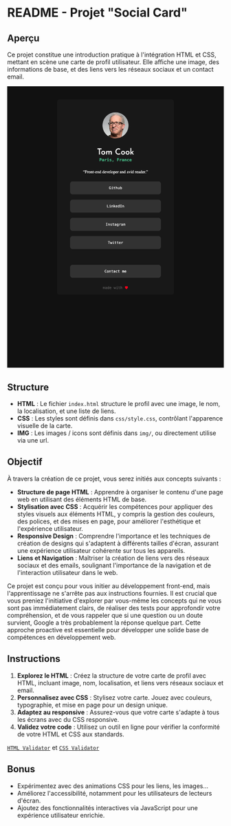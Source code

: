 # README - Projet "Social Card"

## Aperçu

Ce projet constitue une introduction pratique à l'intégration HTML et CSS, mettant en scène une carte de profil utilisateur. Elle affiche une image, des informations de base, et des liens vers les réseaux sociaux et un contact email.

![image](./preview_1.png)

## Structure

- **HTML** : Le fichier `index.html` structure le profil avec une image, le nom, la localisation, et une liste de liens.
- **CSS** : Les styles sont définis dans `css/style.css`, contrôlant l'apparence visuelle de la carte.
- **IMG** : Les images / icons sont définis dans `img/`, ou directement utilise via une url.

## Objectif

À travers la création de ce projet, vous serez initiés aux concepts suivants :

- **Structure de page HTML** : Apprendre à organiser le contenu d'une page web en utilisant des éléments HTML de base.
- **Stylisation avec CSS** : Acquérir les compétences pour appliquer des styles visuels aux éléments HTML, y compris la gestion des couleurs, des polices, et des mises en page, pour améliorer l'esthétique et l'expérience utilisateur.
- **Responsive Design** : Comprendre l'importance et les techniques de création de designs qui s'adaptent à différents tailles d'écran, assurant une expérience utilisateur cohérente sur tous les appareils.
- **Liens et Navigation** : Maîtriser la création de liens vers des réseaux sociaux et des emails, soulignant l'importance de la navigation et de l'interaction utilisateur dans le web.

Ce projet est conçu pour vous initier au développement front-end, mais l'apprentissage ne s'arrête pas aux instructions fournies. Il est crucial que vous preniez l'initiative d'explorer par vous-même les concepts qui ne vous sont pas immédiatement clairs, de réaliser des tests pour approfondir votre compréhension, et de vous rappeler que si une question ou un doute survient, Google a très probablement la réponse quelque part. Cette approche proactive est essentielle pour développer une solide base de compétences en développement web.

## Instructions

1. **Explorez le HTML** : Créez la structure de votre carte de profil avec HTML, incluant image, nom, localisation, et liens vers réseaux sociaux et email.
2. **Personnalisez avec CSS** : Stylisez votre carte. Jouez avec couleurs, typographie, et mise en page pour un design unique.
3. **Adaptez au responsive** : Assurez-vous que votre carte s'adapte à tous les écrans avec du CSS responsive.
4. **Validez votre code** : Utilisez un outil en ligne pour vérifier la conformité de votre HTML et CSS aux standards.

[`HTML Validator`](https://validator.w3.org/) et [`CSS Validator`](https://jigsaw.w3.org/css-validator/)

## Bonus

- Expérimentez avec des animations CSS pour les liens, les images...
- Améliorez l'accessibilité, notamment pour les utilisateurs de lecteurs d'écran.
- Ajoutez des fonctionnalités interactives via JavaScript pour une expérience utilisateur enrichie.
